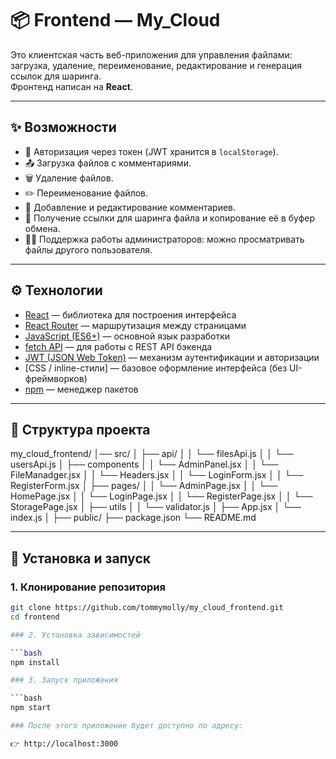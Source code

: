 # 📦 Frontend — My_Cloud

Это клиентская часть веб-приложения для управления файлами: загрузка, удаление, переименование, редактирование и генерация ссылок для шаринга.  
Фронтенд написан на **React**.

---

## ✨ Возможности

- 🔑 Авторизация через токен (JWT хранится в `localStorage`).
- 📤 Загрузка файлов с комментариями.
- 🗑 Удаление файлов.
- ✏️ Переименование файлов.
- 💬 Добавление и редактирование комментариев.
- 🔗 Получение ссылки для шаринга файла и копирование её в буфер обмена.
- 👩‍💻 Поддержка работы администраторов: можно просматривать файлы другого пользователя.

---

## ⚙️ Технологии

- [React](https://react.dev/) — библиотека для построения интерфейса
- [React Router](https://reactrouter.com/) — маршрутизация между страницами
- [JavaScript (ES6+)](https://developer.mozilla.org/docs/Web/JavaScript) — основной язык разработки
- [fetch API](https://developer.mozilla.org/docs/Web/API/Fetch_API) — для работы с REST API бэкенда
- [JWT (JSON Web Token)](https://jwt.io/) — механизм аутентификации и авторизации
- [CSS / inline-стили] — базовое оформление интерфейса (без UI-фреймворков)
- [npm](https://www.npmjs.com/) — менеджер пакетов

---

## 📂 Структура проекта

my_cloud_frontend/
│── src/
│ ├── api/
│ │ └── filesApi.js 
│ │ └── usersApi.js
│ ├── components
│ │ └── AdminPanel.jsx
│ │ └── FileManadger.jsx
│ │ └── Headers.jsx
│ │ └── LoginForm.jsx
│ │ └── RegisterForm.jsx
│ ├── pages/
│ │ └── AdminPage.jsx
│ │ └── HomePage.jsx
│ │ └── LoginPage.jsx
│ │ └── RegisterPage.jsx
│ │ └── StoragePage.jsx 
│ ├── utils
│ │ └── validator.js 
│ ├── App.jsx 
│ └── index.js 
│
├── public/ 
├── package.json 
└── README.md 


---

## 🚀 Установка и запуск

### 1. Клонирование репозитория

```bash
git clone https://github.com/tommymolly/my_cloud_frontend.git
cd frontend

### 2. Установка зависимостей

```bash
npm install

### 3. Запуск приложения

```bash
npm start

### После этого приложение будет доступно по адресу:

👉 http://localhost:3000